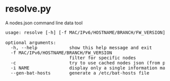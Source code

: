 # resolve.py
A nodes.json command line data tool

<pre>
usage: resolve [-h] [-f MAC/IPv6/HOSTNAME/BRANCH/FW_VERSION] [-c] [-i NAME] [--gen-bat-hosts]

optional arguments:
  -h, --help            show this help message and exit
  -f MAC/IPv6/HOSTNAME/BRANCH/FW_VERSION
                        filter for specific nodes
  -c                    try to use cached nodes json (from previous run of this tool)
  -i NAME               display only a single information machine readable
  --gen-bat-hosts       generate a /etc/bat-hosts file
</pre>

